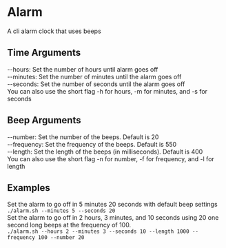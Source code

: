Alarm
=====

A cli alarm clock that uses beeps 


## Time Arguments 
--hours: Set the number of hours until alarm goes off  
--minutes: Set the number of minutes until the alarm goes off  
--seconds: Set the number of seconds until the alarm goes off  
You can also use the short flag -h for hours, -m for minutes, and -s for seconds   
  
## Beep Arguments  
--number: Set the number of the beeps. Default is 20  
--frequency: Set the frequency of the beeps. Default is 550  
--length: Set the length of the beeps (in milliseconds). Default is 400  
You can also use the short flag -n for number, -f for frequency, and -l for length  
  
## Examples
Set the alarm to go off in 5 minutes 20 seconds with default beep settings  
`./alarm.sh --minutes 5 --seconds 20`  
Set the alarm to go off in 2 hours, 3 minutes, and 10 seconds using 20 one second long beeps at the frequency of 100.  
`./alarm.sh --hours 2 --minutes 3 --seconds 10 --length 1000 --frequency 100 --number 20 `
